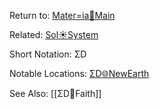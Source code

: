 Return to: [Mater=ia🌌Main](Mater=ia🌌Main.md)

Related: [Sol☀️System](Sol☀️System.md)

Short Notation: ΣD

Notable Locations: [ΣD🌐NewEarth](ΣD🌐NewEarth.md)

See Also: [[ΣD🛐Faith]]